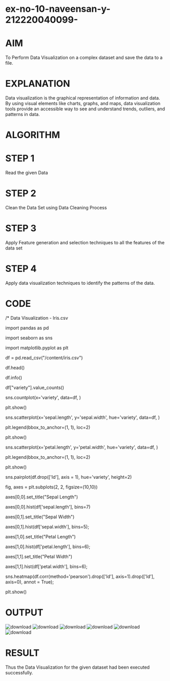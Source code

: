 # ex-no-10-naveensan-y-212220040099-
# AIM
To Perform Data Visualization on a complex dataset and save the data to a file.

# EXPLANATION
Data visualization is the graphical representation of information and data. By using visual elements like charts, graphs, and maps, data visualization tools provide an accessible way to see and understand trends, outliers, and patterns in data.

# ALGORITHM
# STEP 1 
Read the given Data 
# STEP 2 
Clean the Data Set using Data Cleaning Process 
# STEP 3 
Apply Feature generation and selection techniques to all the features of the data set 
# STEP 4 
Apply data visualization techniques to identify the patterns of the data.

# CODE
/* Data Visualization - Iris.csv

import pandas as pd

import seaborn as sns

import matplotlib.pyplot as plt

df = pd.read_csv("/content/iris.csv")

df.head()

df.info()

df["variety"].value_counts()

sns.countplot(x='variety', data=df, )

plt.show()

sns.scatterplot(x='sepal.length', y='sepal.width', hue='variety', data=df, )

plt.legend(bbox_to_anchor=(1, 1), loc=2)

plt.show()

sns.scatterplot(x='petal.length', y='petal.width', hue='variety', data=df, )

plt.legend(bbox_to_anchor=(1, 1), loc=2)

plt.show()

sns.pairplot(df.drop(['Id'], axis = 1), hue='variety', height=2)

fig, axes = plt.subplots(2, 2, figsize=(10,10))

axes[0,0].set_title("Sepal Length")

axes[0,0].hist(df['sepal.length'], bins=7)

axes[0,1].set_title("Sepal Width")

axes[0,1].hist(df['sepal.width'], bins=5);

axes[1,0].set_title("Petal Length")

axes[1,0].hist(df['petal.length'], bins=6);

axes[1,1].set_title("Petal Width")

axes[1,1].hist(df['petal.width'], bins=6);

sns.heatmap(df.corr(method='pearson').drop(['Id'], axis=1).drop(['Id'], axis=0), annot = True);

plt.show()

# OUTPUT
![download](https://github.com/Naveensan123/ex-no-10-naveensan-y-212220040099-/assets/95761973/fd3be06c-76ce-472f-8065-f1621e9625ea)
![download](https://github.com/Naveensan123/ex-no-10-naveensan-y-212220040099-/assets/95761973/52998193-900e-4599-a168-d11a95d07354)
![download](https://github.com/Naveensan123/ex-no-10-naveensan-y-212220040099-/assets/95761973/2f1e5f8e-b577-469f-add7-80610f42156b)
![download](https://github.com/Naveensan123/ex-no-10-naveensan-y-212220040099-/assets/95761973/bc2f7592-314d-453f-a7ed-fd2c3c86c139)
![download](https://github.com/Naveensan123/ex-no-10-naveensan-y-212220040099-/assets/95761973/e7ba6536-860d-4f29-9d3d-a601c558ca7a)
![download](https://github.com/Naveensan123/ex-no-10-naveensan-y-212220040099-/assets/95761973/c15e3f32-7719-47a2-968c-a73d8a3841b7)



# RESULT
Thus the Data Visualization for the given dataset had been executed successfully.
